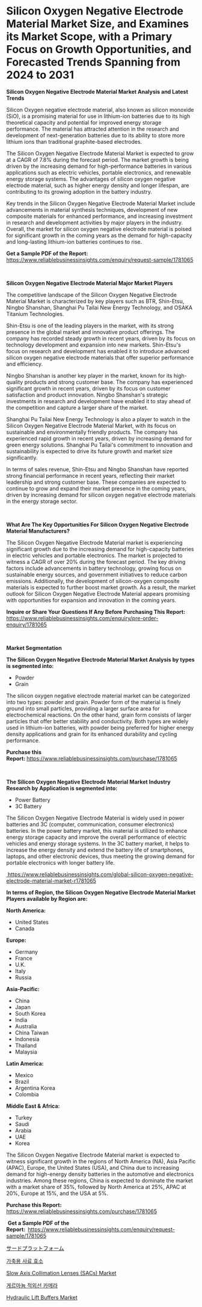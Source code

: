 <p><h1>Silicon Oxygen Negative Electrode Material Market Size, and Examines its Market Scope, with a Primary Focus on Growth Opportunities, and Forecasted Trends Spanning from 2024 to 2031</h1></p><p><strong>Silicon Oxygen Negative Electrode Material Market Analysis and Latest Trends</strong></p>
<p><p>Silicon Oxygen negative electrode material, also known as silicon monoxide (SiO), is a promising material for use in lithium-ion batteries due to its high theoretical capacity and potential for improved energy storage performance. The material has attracted attention in the research and development of next-generation batteries due to its ability to store more lithium ions than traditional graphite-based electrodes.</p><p>The Silicon Oxygen Negative Electrode Material Market is expected to grow at a CAGR of 7.8% during the forecast period. The market growth is being driven by the increasing demand for high-performance batteries in various applications such as electric vehicles, portable electronics, and renewable energy storage systems. The advantages of silicon oxygen negative electrode material, such as higher energy density and longer lifespan, are contributing to its growing adoption in the battery industry.</p><p>Key trends in the Silicon Oxygen Negative Electrode Material Market include advancements in material synthesis techniques, development of new composite materials for enhanced performance, and increasing investment in research and development activities by major players in the industry. Overall, the market for silicon oxygen negative electrode material is poised for significant growth in the coming years as the demand for high-capacity and long-lasting lithium-ion batteries continues to rise.</p></p>
<p><strong>Get a Sample PDF of the Report:&nbsp;</strong> <a href="https://www.reliablebusinessinsights.com/enquiry/request-sample/1781065">https://www.reliablebusinessinsights.com/enquiry/request-sample/1781065</a></p>
<p>&nbsp;</p>
<p><strong>Silicon Oxygen Negative Electrode Material Major Market Players</strong></p>
<p><p>The competitive landscape of the Silicon Oxygen Negative Electrode Material Market is characterized by key players such as BTR, Shin-Etsu, Ningbo Shanshan, Shanghai Pu Tailai New Energy Technology, and OSAKA Titanium Technologies. </p><p>Shin-Etsu is one of the leading players in the market, with its strong presence in the global market and innovative product offerings. The company has recorded steady growth in recent years, driven by its focus on technology development and expansion into new markets. Shin-Etsu's focus on research and development has enabled it to introduce advanced silicon oxygen negative electrode materials that offer superior performance and efficiency.</p><p>Ningbo Shanshan is another key player in the market, known for its high-quality products and strong customer base. The company has experienced significant growth in recent years, driven by its focus on customer satisfaction and product innovation. Ningbo Shanshan's strategic investments in research and development have enabled it to stay ahead of the competition and capture a larger share of the market.</p><p>Shanghai Pu Tailai New Energy Technology is also a player to watch in the Silicon Oxygen Negative Electrode Material Market, with its focus on sustainable and environmentally friendly products. The company has experienced rapid growth in recent years, driven by increasing demand for green energy solutions. Shanghai Pu Tailai's commitment to innovation and sustainability is expected to drive its future growth and market size significantly.</p><p>In terms of sales revenue, Shin-Etsu and Ningbo Shanshan have reported strong financial performance in recent years, reflecting their market leadership and strong customer base. These companies are expected to continue to grow and expand their market presence in the coming years, driven by increasing demand for silicon oxygen negative electrode materials in the energy storage sector.</p></p>
<p>&nbsp;</p>
<p><strong>What Are The Key Opportunities For Silicon Oxygen Negative Electrode Material Manufacturers?</strong></p>
<p><p>The Silicon Oxygen Negative Electrode Material market is experiencing significant growth due to the increasing demand for high-capacity batteries in electric vehicles and portable electronics. The market is projected to witness a CAGR of over 20% during the forecast period. The key driving factors include advancements in battery technology, growing focus on sustainable energy sources, and government initiatives to reduce carbon emissions. Additionally, the development of silicon-oxygen composite materials is expected to further boost market growth. As a result, the market outlook for Silicon Oxygen Negative Electrode Material appears promising with opportunities for expansion and innovation in the coming years.</p></p>
<p><strong>Inquire or Share Your Questions If Any Before Purchasing This Report:</strong> <a href="https://www.reliablebusinessinsights.com/enquiry/pre-order-enquiry/1781065">https://www.reliablebusinessinsights.com/enquiry/pre-order-enquiry/1781065</a></p>
<p>&nbsp;</p>
<p><strong>Market Segmentation</strong></p>
<p><strong>The Silicon Oxygen Negative Electrode Material Market Analysis by types is segmented into:</strong></p>
<p><ul><li>Powder</li><li>Grain</li></ul></p>
<p><p>The silicon oxygen negative electrode material market can be categorized into two types: powder and grain. Powder form of the material is finely ground into small particles, providing a larger surface area for electrochemical reactions. On the other hand, grain form consists of larger particles that offer better stability and conductivity. Both types are widely used in lithium-ion batteries, with powder being preferred for higher energy density applications and grain for its enhanced durability and cycling performance.</p></p>
<p><strong>Purchase this Report:&nbsp;</strong><a href="https://www.reliablebusinessinsights.com/purchase/1781065">https://www.reliablebusinessinsights.com/purchase/1781065</a></p>
<p>&nbsp;</p>
<p><strong>The Silicon Oxygen Negative Electrode Material Market Industry Research by Application is segmented into:</strong></p>
<p><ul><li>Power Battery</li><li>3C Battery</li></ul></p>
<p><p>The Silicon Oxygen Negative Electrode Material is widely used in power batteries and 3C (computer, communication, consumer electronics) batteries. In the power battery market, this material is utilized to enhance energy storage capacity and improve the overall performance of electric vehicles and energy storage systems. In the 3C battery market, it helps to increase the energy density and extend the battery life of smartphones, laptops, and other electronic devices, thus meeting the growing demand for portable electronics with longer battery life.</p></p>
<p><a href="https://www.reliablebusinessinsights.com/global-silicon-oxygen-negative-electrode-material-market-r1781065">&nbsp;https://www.reliablebusinessinsights.com/global-silicon-oxygen-negative-electrode-material-market-r1781065</a></p>
<p><strong>In terms of Region, the Silicon Oxygen Negative Electrode Material Market Players available by Region are:</strong></p>
<p>
    <p> <strong> North America: </strong>
        <ul>
            <li>United States</li>
            <li>Canada</li>
        </ul>
        </p> 
    <p> <strong> Europe: </strong>
        <ul>
            <li>Germany</li>
            <li>France</li>
            <li>U.K.</li>
            <li>Italy</li>
            <li>Russia</li>
        </ul>
        </p> 
    <p> <strong> Asia-Pacific: </strong>
        <ul>
            <li>China</li>
            <li>Japan</li>
            <li>South Korea</li>
            <li>India</li>
            <li>Australia</li>
            <li>China Taiwan</li>
            <li>Indonesia</li>
            <li>Thailand</li>
            <li>Malaysia</li>
        </ul>
        </p> 
    <p> <strong> Latin America: </strong>
        <ul>
            <li>Mexico</li>
            <li>Brazil</li>
            <li>Argentina Korea</li>
            <li>Colombia</li>
        </ul>
        </p> 
    <p> <strong> Middle East & Africa: </strong>
        <ul>
            <li>Turkey</li>
            <li>Saudi</li>
            <li>Arabia</li>
            <li>UAE</li>
            <li>Korea</li>
        </ul>
    </p>
    </p>
<p><p>The Silicon Oxygen Negative Electrode Material market is expected to witness significant growth in the regions of North America (NA), Asia Pacific (APAC), Europe, the United States (USA), and China due to increasing demand for high-energy density batteries in the automotive and electronics industries. Among these regions, China is expected to dominate the market with a market share of 35%, followed by North America at 25%, APAC at 20%, Europe at 15%, and the USA at 5%.</p></p>
<p><strong>Purchase this Report: </strong><a href="https://www.reliablebusinessinsights.com/purchase/1781065">https://www.reliablebusinessinsights.com/purchase/1781065</a></p>
<p>&nbsp;<strong>Get a Sample PDF of the Report:&nbsp;&nbsp;</strong><a href="https://www.reliablebusinessinsights.com/enquiry/request-sample/1781065">https://www.reliablebusinessinsights.com/enquiry/request-sample/1781065</a></p>
<p><strong></strong></p>
<p><p><a href="https://github.com/lababdou/Market-Research-Report-List-4/blob/main/7078902104775.md">サードプラットフォーム</a></p><p><a href="https://github.com/akzkkws047661437/Market-Research-Report-List-2/blob/main/562881798278.md">가축용 사료 효소</a></p><p><a href="https://issuu.com/reportprime-2/docs/slow-axis-collimation-lenses-sacs-market-size-2030">Slow Axis Collimation Lenses (SACs) Market</a></p><p><a href="https://github.com/LoganRew1964/Market-Research-Report-List-1/blob/main/921876798277.md">게르마늄 적외선 카메라</a></p><p><a href="https://github.com/nancykennedykellievqfqt2/Market-Research-Report-List-2/blob/main/hydraulic-lift-buffers-market.md">Hydraulic Lift Buffers Market</a></p></p>